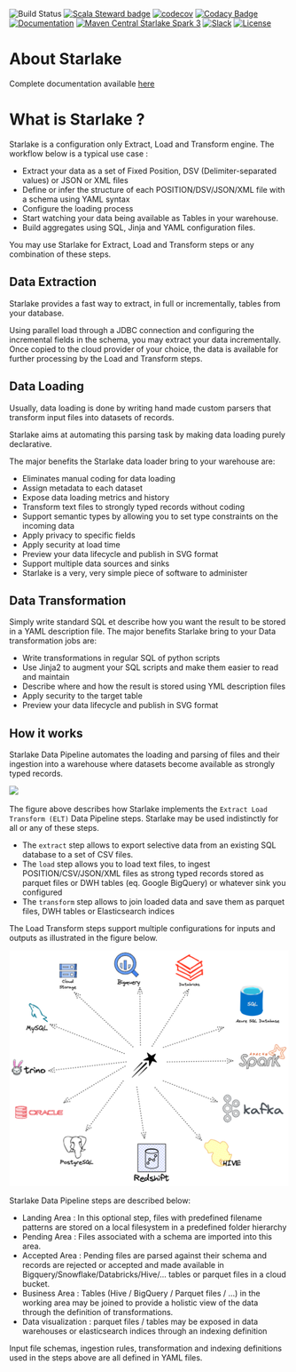 ![Build Status](https://github.com/starlake-ai/starlake/workflows/Build/badge.svg)
[![Scala Steward badge](https://img.shields.io/badge/Scala_Steward-helping-blue.svg?style=flat&logo=data:image/png;base64,iVBORw0KGgoAAAANSUhEUgAAAA4AAAAQCAMAAAARSr4IAAAAVFBMVEUAAACHjojlOy5NWlrKzcYRKjGFjIbp293YycuLa3pYY2LSqql4f3pCUFTgSjNodYRmcXUsPD/NTTbjRS+2jomhgnzNc223cGvZS0HaSD0XLjbaSjElhIr+AAAAAXRSTlMAQObYZgAAAHlJREFUCNdNyosOwyAIhWHAQS1Vt7a77/3fcxxdmv0xwmckutAR1nkm4ggbyEcg/wWmlGLDAA3oL50xi6fk5ffZ3E2E3QfZDCcCN2YtbEWZt+Drc6u6rlqv7Uk0LdKqqr5rk2UCRXOk0vmQKGfc94nOJyQjouF9H/wCc9gECEYfONoAAAAASUVORK5CYII=)](https://scala-steward.org)
[![codecov](https://codecov.io/gh/starlake-ai/starlake/branch/master/graph/badge.svg)](https://codecov.io/gh/starlake-ai/starlake)
[![Codacy Badge](https://app.codacy.com/project/badge/Grade/569178d6936842808702e72c30d74643)](https://www.codacy.com/gh/starlake-ai/starlake/dashboard?utm_source=github.com&amp;utm_medium=referral&amp;utm_content=starlake-ai/starlake&amp;utm_campaign=Badge_Grade)
[![Documentation](https://img.shields.io/badge/docs-passing-green.svg)](https://starlake-ai.github.io/starlake/)
[![Maven Central Starlake Spark 3](https://maven-badges.herokuapp.com/maven-central/ai.starlake/starlake-spark3_2.12/badge.svg)](https://maven-badges.herokuapp.com/maven-central/ai.starlake/starlake-spark3_2.12)
[![Slack](https://img.shields.io/badge/slack-join-blue.svg?logo=slack)](https://starlakeai.slack.com)
[![License](https://img.shields.io/badge/License-Apache%202.0-blue.svg)](https://opensource.org/licenses/Apache-2.0)
# About Starlake

Complete documentation available [here](https://starlake-ai.github.io/starlake/index.html)
# What is Starlake ?

Starlake is a configuration only Extract, Load and Transform engine.
The workflow below is a typical use case :
* Extract your data as a set of Fixed Position, DSV (Delimiter-separated values) or JSON or XML files
* Define or infer the structure of each POSITION/DSV/JSON/XML file with a schema using YAML syntax
* Configure the loading process
* Start watching your data being available as Tables in your warehouse.
* Build aggregates using SQL, Jinja and YAML configuration files.

You may use Starlake for Extract, Load and Transform steps or any combination of these steps.

## Data Extraction
Starlake provides a fast way to extract, in full or incrementally, tables from your database.

Using parallel load through a JDBC connection and configuring the incremental fields in the schema, you may extract your data incrementally.
Once copied to the cloud provider of your choice, the data is available for further processing by the Load and Transform steps.

## Data Loading
Usually, data loading is done by writing hand made custom parsers that transform input files into datasets of records.

Starlake aims at automating this parsing task by making data loading purely declarative.

The major benefits the Starlake data loader bring to your warehouse are:

* Eliminates manual coding for data loading
* Assign metadata to each dataset
* Expose data loading metrics and history
* Transform text files to strongly typed records without coding
* Support semantic types by allowing you to set type constraints on the incoming data
* Apply privacy to specific fields
* Apply security at load time
* Preview your data lifecycle and publish in SVG format
* Support multiple data sources and sinks
* Starlake is a very, very simple piece of software to administer


## Data Transformation

Simply write standard SQL et describe how you want the result to be stored in a YAML description file.
The major benefits Starlake bring to your Data transformation jobs are:

* Write transformations in regular SQL of python scripts
* Use Jinja2 to augment your SQL scripts and make them easier to read and maintain
* Describe where and how the result is stored using YML description files
* Apply security to the target table
* Preview your data lifecycle and publish in SVG format


## How it works

Starlake Data Pipeline automates the loading and parsing of files and
their ingestion into a warehouse where datasets become
available as strongly typed records.

![](/img/workflow.png)


The figure above describes how Starlake implements the `Extract Load Transform (ELT)` Data Pipeline steps.
Starlake may be used indistinctly for all or any of these steps.

* The `extract` step allows to export selective data from an existing SQL database to a set of CSV files.
* The `load` step allows you to load text files, to ingest POSITION/CSV/JSON/XML files as strong typed records stored as parquet files or DWH tables (eq. Google BigQuery) or whatever sink you configured
* The `transform` step allows to join loaded data and save them as parquet files, DWH tables or Elasticsearch indices

The Load Transform steps support multiple configurations for inputs and outputs as illustrated in the
figure below.

![Anywhere](docs/static/img/data-star.png "Anywhere")


Starlake Data Pipeline steps are described below:

- Landing Area : In this optional step, files with predefined filename patterns are stored on a local filesystem in a predefined folder hierarchy
- Pending Area : Files associated with a schema are imported into this area.
- Accepted Area : Pending files are parsed against their schema and records are rejected or accepted and made available in  Bigquery/Snowflake/Databricks/Hive/... tables or parquet files in a cloud bucket.
- Business Area : Tables (Hive / BigQuery / Parquet files / ...) in the working area may be joined to provide a holistic view of the data through the definition of transformations.
- Data visualization : parquet files / tables may be exposed in data warehouses or elasticsearch indices through an indexing definition

Input file schemas, ingestion rules, transformation and indexing definitions used in the steps above are all defined in YAML files.



